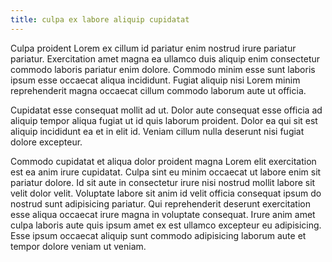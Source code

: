 ```yaml
---
title: culpa ex labore aliquip cupidatat
---
```


Culpa proident Lorem ex cillum id pariatur enim nostrud irure pariatur pariatur. Exercitation amet magna ea ullamco duis aliquip enim consectetur commodo laboris pariatur enim dolore. Commodo minim esse sunt laboris ipsum esse occaecat aliqua incididunt. Fugiat aliquip nisi Lorem minim reprehenderit magna occaecat cillum commodo laborum aute ut officia.

Cupidatat esse consequat mollit ad ut. Dolor aute consequat esse officia ad aliquip tempor aliqua fugiat ut id quis laborum proident. Dolor ea qui sit est aliquip incididunt ea et in elit id. Veniam cillum nulla deserunt nisi fugiat dolore excepteur.

Commodo cupidatat et aliqua dolor proident magna Lorem elit exercitation est ea anim irure cupidatat. Culpa sint eu minim occaecat ut labore enim sit pariatur dolore. Id sit aute in consectetur irure nisi nostrud mollit labore sit velit dolor velit. Voluptate labore sit anim id velit officia consequat ipsum do nostrud sunt adipisicing pariatur. Qui reprehenderit deserunt exercitation esse aliqua occaecat irure magna in voluptate consequat. Irure anim amet culpa laboris aute quis ipsum amet ex est ullamco excepteur eu adipisicing. Esse ipsum occaecat aliquip sunt commodo adipisicing laborum aute et tempor dolore veniam ut veniam.